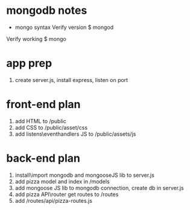 # mongodb notes

* mongo syntax
Verify version
$ mongod

Verify working
$ mongo

# app prep
1. create server.js, install express, listen on port
# front-end plan
1. add HTML to /public
2. add CSS to /public/asset/css
3. add listens\eventhandlers JS to /public/assets/js
# back-end plan
1. install\import mongodb and mongooseJS lib to server.js
2. add pizza model and index in /models
3. add mongoose JS lib to mongodb connection, create db in server.js
4. add pizza API\router get routes to /routes
5. add /routes/api/pizza-routes.js
